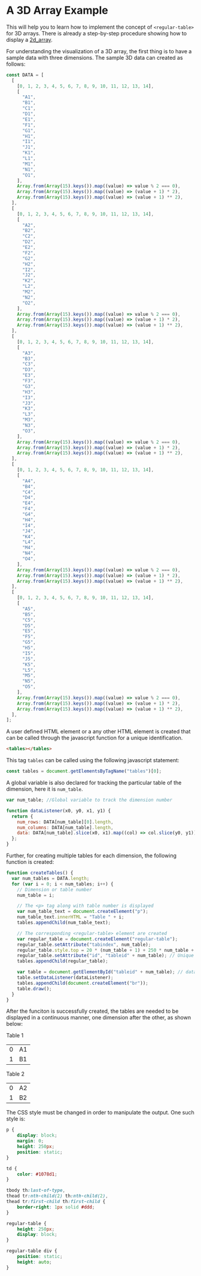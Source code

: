 # A 3D Array Example

This will help you to learn how to implement the concept of `<regular-table>` for 3D arrays.
There is already a step-by-step procedure showing how to display a [2d_array](https://github.com/jpmorganchase/regular-table/blob/master/examples/2d_array.md).

For understanding the visualization of a 3D array, the first thing is to have a sample data with three dimensions. The sample 3D data can created as follows:

```javascript
const DATA = [
  [
    [0, 1, 2, 3, 4, 5, 6, 7, 8, 9, 10, 11, 12, 13, 14],
    [
      "A1",
      "B1",
      "C1",
      "D1",
      "E1",
      "F1",
      "G1",
      "H1",
      "I1",
      "J1",
      "K1",
      "L1",
      "M1",
      "N1",
      "O1",
    ],
    Array.from(Array(15).keys()).map((value) => value % 2 === 0),
    Array.from(Array(15).keys()).map((value) => (value + 1) * 2),
    Array.from(Array(15).keys()).map((value) => (value + 1) ** 2),
  ],
  [
    [0, 1, 2, 3, 4, 5, 6, 7, 8, 9, 10, 11, 12, 13, 14],
    [
      "A2",
      "B2",
      "C2",
      "D2",
      "E2",
      "F2",
      "G2",
      "H2",
      "I2",
      "J2",
      "K2",
      "L2",
      "M2",
      "N2",
      "O2",
    ],
    Array.from(Array(15).keys()).map((value) => value % 2 === 0),
    Array.from(Array(15).keys()).map((value) => (value + 1) * 2),
    Array.from(Array(15).keys()).map((value) => (value + 1) ** 2),
  ],
  [
    [0, 1, 2, 3, 4, 5, 6, 7, 8, 9, 10, 11, 12, 13, 14],
    [
      "A3",
      "B3",
      "C3",
      "D3",
      "E3",
      "F3",
      "G3",
      "H3",
      "I3",
      "J3",
      "K3",
      "L3",
      "M3",
      "N3",
      "O3",
    ],
    Array.from(Array(15).keys()).map((value) => value % 2 === 0),
    Array.from(Array(15).keys()).map((value) => (value + 1) * 2),
    Array.from(Array(15).keys()).map((value) => (value + 1) ** 2),
  ],
  [
    [0, 1, 2, 3, 4, 5, 6, 7, 8, 9, 10, 11, 12, 13, 14],
    [
      "A4",
      "B4",
      "C4",
      "D4",
      "E4",
      "F4",
      "G4",
      "H4",
      "I4",
      "J4",
      "K4",
      "L4",
      "M4",
      "N4",
      "O4",
    ],
    Array.from(Array(15).keys()).map((value) => value % 2 === 0),
    Array.from(Array(15).keys()).map((value) => (value + 1) * 2),
    Array.from(Array(15).keys()).map((value) => (value + 1) ** 2),
  ],
  [
    [0, 1, 2, 3, 4, 5, 6, 7, 8, 9, 10, 11, 12, 13, 14],
    [
      "A5",
      "B5",
      "C5",
      "D5",
      "E5",
      "F5",
      "G5",
      "H5",
      "I5",
      "J5",
      "K5",
      "L5",
      "M5",
      "N5",
      "O5",
    ],
    Array.from(Array(15).keys()).map((value) => value % 2 === 0),
    Array.from(Array(15).keys()).map((value) => (value + 1) * 2),
    Array.from(Array(15).keys()).map((value) => (value + 1) ** 2),
  ],
];
```

A user defined HTML element or a any other HTML element is created that can be called through the javascript function for a unique identification.

```html
<tables></tables>
```

This tag `tables` can be called using the following javascript statement:

```javascript
const tables = document.getElementsByTagName("tables")[0];
```

A global variable is also declared for tracking the particular table of the dimension, here it is `num_table`.

```javascript
var num_table; //Global variable to track the dimension number

function dataListener(x0, y0, x1, y1) {
  return {
    num_rows: DATA[num_table][0].length,
    num_columns: DATA[num_table].length,
    data: DATA[num_table].slice(x0, x1).map((col) => col.slice(y0, y1)),
  };
}
```

Further, for creating multiple tables for each dimension, the following function is created:

```javascript
function createTables() {
  var num_tables = DATA.length;
  for (var i = 0; i < num_tables; i++) {
    // Dimension or table number
    num_table = i;

    // The <p> tag along with table number is displayed
    var num_table_text = document.createElement("p");
    num_table_text.innerHTML = "Table " + i;
    tables.appendChild(num_table_text);

    // The corresponding <regular-table> element are created
    var regular_table = document.createElement("regular-table");
    regular_table.setAttribute("tabindex", num_table);
    regular_table.style.top = 20 * (num_table + 1) + 250 * num_table + "px";
    regular_table.setAttribute("id", "tableid" + num_table); // Unique ID is given for each element
    tables.appendChild(regular_table);

    var table = document.getElementById("tableid" + num_table); // dataListener is set for each element
    table.setDataListener(dataListener);
    tables.appendChild(document.createElement("br"));
    table.draw();
  }
}
```

After the funciton is successfully created, the tables are needed to be displayed in a continuous manner, one dimension after the other, as shown below:

<tables>
<p>Table 1
<table>
<tbody>
<tr>
<td>0</td>
<td>A1</td>
</tr>
<tr>
<td>1</td>
<td>B1</td>
</tr>
</tbody>
</table>
<p> Table 2
<table>
<tbody>
<tr>
<td>0</td>
<td>A2</td>
</tr>
<tr>
<td>1</td>
<td>B2</td>
</tr>
</tbody>
</table>
<tables>

The CSS style must be changed in order to manipulate the output. One such style is:

```CSS
p {
    display: block;
    margin: 0;
    height: 250px;
    position: static;
}

td {
    color: #1078d1;
}

tbody th:last-of-type,
thead tr:nth-child(2) th:nth-child(2),
thead tr:first-child th:first-child {
    border-right: 1px solid #ddd;
}

regular-table {
    height: 250px;
    display: block;
}

regular-table div {
    position: static;
    height: auto;
}
```
